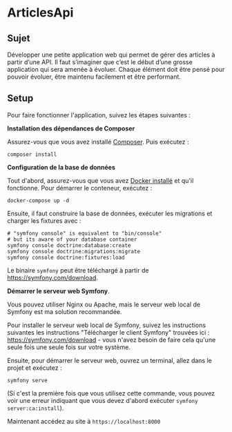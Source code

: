 # ArticlesApi

## Sujet

Développer une petite application web qui permet de gérer des articles à partir d’une API.
Il faut s’imaginer que c’est le début d’une grosse application qui sera amenée à évoluer.
Chaque élément doit être pensé pour pouvoir évoluer, être maintenu facilement et être performant.

## Setup

Pour faire fonctionner l'application, suivez les étapes suivantes :

**Installation des dépendances de Composer**

Assurez-vous que vous avez installé [Composer](https://getcomposer.org/download/).
Puis exécutez :

```
composer install
```

**Configuration de la base de données**

Tout d'abord, assurez-vous que vous avez [Docker installé](https://docs.docker.com/get-docker/)
et qu'il fonctionne. Pour démarrer le conteneur, exécutez :

```
docker-compose up -d
```

Ensuite, il faut construire la base de données, exécuter les migrations et charger les fixtures avec :

```
# "symfony console" is equivalent to "bin/console"
# but its aware of your database container
symfony console doctrine:database:create
symfony console doctrine:migrations:migrate
symfony console doctrine:fixtures:load
```

Le binaire `symfony` peut être téléchargé à partir de https://symfony.com/download.

**Démarrer le serveur web Symfony**.

Vous pouvez utiliser Nginx ou Apache, mais le serveur web local de Symfony
est ma solution recommandée.

Pour installer le serveur web local de Symfony, suivez les instructions suivantes
les instructions "Télécharger le client Symfony" trouvées
ici : https://symfony.com/download - vous n'avez besoin de faire cela qu'une seule fois
une seule fois sur votre système.

Ensuite, pour démarrer le serveur web, ouvrez un terminal, allez dans le projet
et exécutez :

```
symfony serve
```

(Si c'est la première fois que vous utilisez cette commande, vous pouvez voir une
erreur indiquant que vous devez d'abord exécuter `symfony server:ca:install`).

Maintenant accédez au site à `https://localhost:8000`
